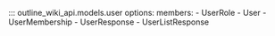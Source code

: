 
::: outline_wiki_api.models.user
    options:
      members:
        - UserRole
        - User
        - UserMembership
        - UserResponse
        - UserListResponse
